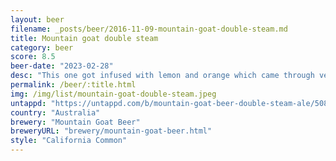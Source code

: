 ```yaml
---
layout: beer
filename: _posts/beer/2016-11-09-mountain-goat-double-steam.md
title: Mountain goat double steam
category: beer
score: 8.5
beer-date: "2023-02-28"
desc: "This one got infused with lemon and orange which came through very strongly so maybe this tasting is skewed. Tastes like bitter orange with some floral hops which are very noticeable in the smell. Fruit comes through more as it warms up"
permalink: /beer/:title.html
img: /img/list/mountain-goat-double-steam.jpeg
untappd: "https://untappd.com/b/mountain-goat-beer-double-steam-ale/5080135"
country: "Australia"
brewery: "Mountain Goat Beer"
breweryURL: "brewery/mountain-goat-beer.html"
style: "California Common"
---
```

